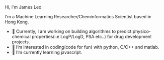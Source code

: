Hi, I'm James Leo



I'm a Machine Learning Researcher/Cheminformatics Scientist based in Hong Kong.

- 👋 Currently, I am working on building algorithms to predict physico-chemical properties(i.e LogP/LogD, PSA etc..) for drug development projects. 
- 👀 I’m interested in coding(code for fun) with python, C/C++ and matlab. 
- 🌱 I’m currently learning javascript.


<!---
jamesleocodes/jamesleocodes is a ✨ special ✨ repository because its `README.md` (this file) appears on your GitHub profile.
You can click the Preview link to take a look at your changes.
--->
